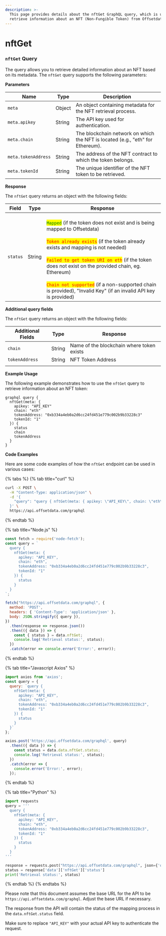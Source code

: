 ```yaml
---
description: >-
  This page provides details about the nftGet GraphQL query, which is used to
  retrieve information about an NFT (Non-Fungible Token) from Offsetdata.
---
```


# nftGet

### `nftGet` Query

The query allows you to retrieve detailed information about an NFT based on its metadata. The `nftGet` query supports the following parameters:

**Parameters**

| Name                | Type   | Description                                                                    |
| ------------------- | ------ | ------------------------------------------------------------------------------ |
| `meta`              | Object | An object containing metadata for the NFT retrieval process.                   |
| `meta.apikey`       | String | The API key used for authentication.                                           |
| `meta.chain`        | String | The blockchain network on which the NFT is located (e.g., "eth" for Ethereum). |
| `meta.tokenAddress` | String | The address of the NFT contract to which the token belongs.                    |
| `meta.tokenId`      | String | The unique identifier of the NFT token to be retrieved.                        |

**Response**

The `nftGet` query returns an object with the following fields:

<table data-full-width="false"><thead><tr><th>Field</th><th>Type</th><th>Response </th></tr></thead><tbody><tr><td><code>status</code></td><td>String</td><td><br><mark style="color:green;"><code>Mapped</code></mark> (if the token does not exist and is being mapped to Offsetdata)<br><br><mark style="color:red;"><code>Token already exists</code></mark> (if the token already exists and mapping is not needed)<br><br><mark style="color:red;"><code>Failed to get token URI on eth</code></mark> (if the token does not exist on the provided chain, eg. Ethereum)<br><br><mark style="color:red;"><code>Chain not supported</code></mark> (if a non-supported chain is provided), "Invalid Key" (if an invalid API key is provided)</td></tr></tbody></table>

**Additional query fields**

The `nftGet` query returns an object with the following fields:

<table data-full-width="false"><thead><tr><th>Additional Fields</th><th>Type</th><th>Response </th></tr></thead><tbody><tr><td><code>chain</code></td><td>String</td><td>Name of the blockchain where token exists</td></tr><tr><td><code>tokenAddress</code></td><td>String</td><td>NFT Token Address</td></tr><tr><td></td><td></td><td></td></tr></tbody></table>

**Example Usage**

The following example demonstrates how to use the `nftGet` query to retrieve information about an NFT token:

```
graphql query {
  nftGet(meta: {
    apikey: "API_KEY"
    chain: "eth"
    tokenAddress: "0xb334a4eb0a2d6cc24fd451e779c002b9b33228c3"
    tokenId: "1"
  }) {
    status
    chain
    tokenAddress
  }
}

```

**Code Examples**

Here are some code examples of how the `nftGet` endpoint can be used in various cases:

{% tabs %}
{% tab title="curl" %}
```bash
curl -X POST \
  -H "Content-Type: application/json" \
  -d '{
    "query": "query { nftGet(meta: { apikey: \"API_KEY\", chain: \"eth\", tokenAddress: \"0xb334a4eb0a2d6cc24fd451e779c002b9b33228c3\", tokenId: \"1\" }) { status } }"
  }' \
  https://api.offsetdata.com/graphql
```
{% endtab %}

{% tab title="Node.js" %}
```javascript
const fetch = require('node-fetch');
const query = `
  query {
    nftGet(meta: {
      apikey: "API_KEY",
      chain: "eth",
      tokenAddress: "0xb334a4eb0a2d6cc24fd451e779c002b9b33228c3",
      tokenId: "1"
    }) {
      status
    }
  }
`;

fetch("https://api.offsetdata.com/graphql", {
  method: 'POST',
  headers: { 'Content-Type': 'application/json' },
  body: JSON.stringify({ query }),
})
  .then(response => response.json())
  .then(({ data }) => {
    const { status } = data.nftGet;
    console.log('Retrieval status:', status);
  })
  .catch(error => console.error('Error:', error));
```
{% endtab %}

{% tab title="Javascript Axios" %}
```javascript
import axios from 'axios';
const query = {
  query: `query {
    nftGet(meta: {
      apikey: "API_KEY",
      chain: "eth",
      tokenAddress: "0xb334a4eb0a2d6cc24fd451e779c002b9b33228c3",
      tokenId: "1"
    }) {
      status
    }
  }`
};

axios.post('https://api.offsetdata.com/graphql', query)
  .then(({ data }) => {
    const status = data.data.nftGet.status;
    console.log('Retrieval status:', status);
  })
  .catch(error => {
    console.error('Error:', error);
  });


```
{% endtab %}

{% tab title="Python" %}
```python
import requests
query = '''
  query {
    nftGet(meta: {
      apikey: "API_KEY",
      chain: "eth",
      tokenAddress: "0xb334a4eb0a2d6cc24fd451e779c002b9b33228c3",
      tokenId: "1"
    }) {
      status
    }
  }
'''

response = requests.post("https://api.offsetdata.com/graphql", json={'query': query}).json()
status = response['data']['nftGet']['status']
print('Retrieval status:', status)


```
{% endtab %}
{% endtabs %}

Please note that this document assumes the base URL for the API to be `https://api.offsetdata.com/graphql`. Adjust the base URL if necessary.

The response from the API will contain the status of the mapping process in the `data.nftGet.status` field.

Make sure to replace `"API_KEY"` with your actual API key to authenticate the request.


